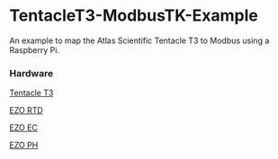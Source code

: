 # TentacleT3-ModbusTK-Example
An example to map the Atlas Scientific Tentacle T3 to Modbus using a Raspberry Pi.

### Hardware
[Tentacle T3](https://www.atlas-scientific.com/product_pages/components/tentacle-t3.html)

[EZO RTD](https://www.atlas-scientific.com/product_pages/circuits/ezo_rtd.html)

[EZO EC](https://www.atlas-scientific.com/product_pages/circuits/ezo_ec.html)

[EZO PH](https://www.atlas-scientific.com/product_pages/circuits/ezo_ph.html)

